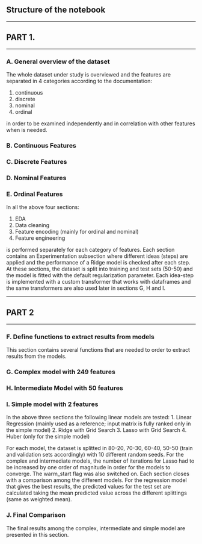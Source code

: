 ## **Structure of the notebook** 

---
## PART 1.
---

### **A. General overview of the dataset**

The whole dataset under study is overviewed and the features are separated in 4 categories according to the documentation: 
1. continuous
2. discrete
3. nominal 
4. ordinal 

in order to be examined independently and in correlation with other features when is needed. 

### **B. Continuous Features**  
### **C. Discrete Features**
### **D. Nominal Features** 
### **E. Ordinal Features** 


In all the above four sections:
1. EDA 
2. Data cleaning
3. Feature encoding (mainly for ordinal and nominal)
4. Feature engineering 
        
is performed separately for each category of features. Each section contains an Experimentation subsection where different ideas (steps) are applied and the performance of a Ridge model is checked after each step. At these sections, the dataset is split into training and test sets (50-50) and the model is fitted with the default regularization parameter. Each idea-step is implemented with a custom transformer that works with dataframes and the same transformers are also used later in sections G, H and I. 

---
## PART 2
---

### **F. Define functions to extract results from models**

This section contains several functions that are needed to order to extract results from the models. 
    
### **G. Complex model with 249 features**
### **H. Intermediate Model with 50 features**
### **I. Simple model with 2 features**    
    
In the above three sections the following linear models are tested:
    1. Linear Regression (mainly used as a reference; input matrix is fully ranked only in the simple model) 
    2. Ridge with Grid Search
    3. Lasso with Grid Search
    4. Huber (only for the simple model)

For each model, the dataset is splitted in 80-20, 70-30, 60-40, 50-50 (train and validation sets accordingly) with 10 different random seeds. For the complex and intermediate models, the number of iterations for Lasso had to be increased by one order of magnitude in order for the models to converge. The warm_start flag was also switched on. Each section closes with a comparison among the different models. For the regression model that gives the best results, the predicted values for the test set are calculated taking the mean predicted value across the different splittings (same as weighted mean). 


### **J. Final Comparison** 
The final results among the complex, intermediate and simple model are presented in this section. 
